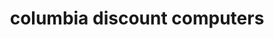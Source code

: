 ---
title: "columbia discount computers"
url: /columbia/columbia-discount-computers/
shop: Computer
---